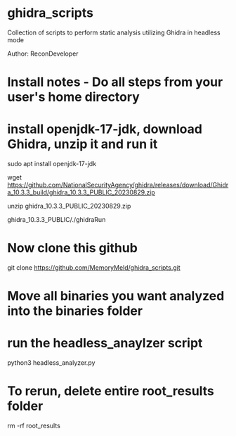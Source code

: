 # ghidra_scripts
Collection of scripts to perform static analysis utilizing Ghidra in headless mode

Author: ReconDeveloper

# Install notes - Do all steps from your user's home directory 
# install openjdk-17-jdk, download Ghidra, unzip it and run it

sudo apt install openjdk-17-jdk 

wget https://github.com/NationalSecurityAgency/ghidra/releases/download/Ghidra_10.3.3_build/ghidra_10.3.3_PUBLIC_20230829.zip

unzip ghidra_10.3.3_PUBLIC_20230829.zip

ghidra_10.3.3_PUBLIC/./ghidraRun

# Now clone this github 

git clone https://github.com/MemoryMeld/ghidra_scripts.git

# Move all binaries you want analyzed into the binaries folder

# run the headless_anaylzer script 

python3 headless_analyzer.py 

# To rerun, delete entire root_results folder 

rm -rf root_results
